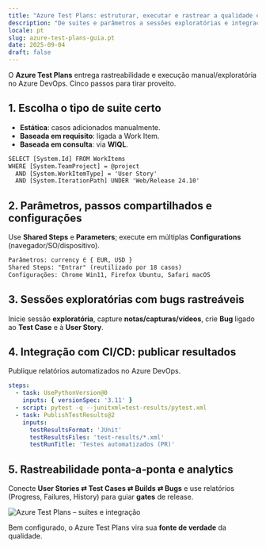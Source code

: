 ```yaml
---
title: "Azure Test Plans: estruturar, executar e rastrear a qualidade em 5 passos"
description: "De suites e parâmetros a sessões exploratórias e integração com CI/CD."
locale: pt
slug: azure-test-plans-guia.pt
date: 2025-09-04
draft: false
---
```


O **Azure Test Plans** entrega rastreabilidade e execução manual/exploratória no Azure DevOps. Cinco
passos para tirar proveito.

## 1. Escolha o tipo de suite certo

- **Estática**: casos adicionados manualmente.  
- **Baseada em requisito**: ligada a Work Item.  
- **Baseada em consulta**: via **WIQL**.

```txt
SELECT [System.Id] FROM WorkItems
WHERE [System.TeamProject] = @project
  AND [System.WorkItemType] = 'User Story'
  AND [System.IterationPath] UNDER 'Web/Release 24.10'
```

## 2. Parâmetros, passos compartilhados e configurações

Use **Shared Steps** e **Parameters**; execute em múltiplas **Configurations** (navegador/SO/dispositivo).

```txt
Parâmetros: currency ∈ { EUR, USD }
Shared Steps: "Entrar" (reutilizado por 18 casos)
Configurações: Chrome Win11, Firefox Ubuntu, Safari macOS
```

## 3. Sessões exploratórias com bugs rastreáveis

Inicie sessão **exploratória**, capture **notas/capturas/vídeos**, crie **Bug** ligado ao **Test Case**
e à **User Story**.

## 4. Integração com CI/CD: publicar resultados

Publique relatórios automatizados no Azure DevOps.

```yaml
steps:
  - task: UsePythonVersion@0
    inputs: { versionSpec: '3.11' }
  - script: pytest -q --junitxml=test-results/pytest.xml
  - task: PublishTestResults@2
    inputs:
      testResultsFormat: 'JUnit'
      testResultsFiles: 'test-results/*.xml'
      testRunTitle: 'Testes automatizados (PR)'
```

## 5. Rastreabilidade ponta‑a‑ponta e analytics

Conecte **User Stories ⇄ Test Cases ⇄ Builds ⇄ Bugs** e use relatórios (Progress, Failures, History)
para guiar **gates** de release.

![Azure Test Plans – suites e integração](/images/placeholder_light_gray_block.png)

Bem configurado, o Azure Test Plans vira sua **fonte de verdade** da qualidade.
